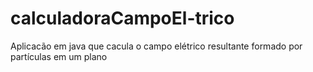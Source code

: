 # calculadoraCampoEl-trico
Aplicacão em java que cacula o campo elétrico resultante formado por partículas em um plano
